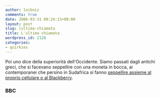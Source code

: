 ```yaml
---
author: leibniz
comments: true
date: 2006-03-31 08:24:13+00:00
layout: post
slug: lultima-chiamata
title: L'ultima chiamata
wordpress_id: 2128
categories:
- quirkies
---
```


Poi uno dice della superiorità dell'Occidente. Siamo passati dagli antichi greci, che si facevano seppellire con una moneta in bocca, ai contemporanei che persino in Sudafrica si fanno [seppellire assieme al proprio cellulare o al Blackberry](http://news.bbc.co.uk/1/hi/technology/4853548.stm).


### BBC
